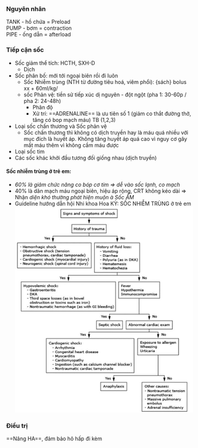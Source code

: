 ### Nguyên nhân  
TANK - hồ chứa = Preload  
PUMP - bơm = contraction  
PIPE - ống dẫn = afterload  
### Tiếp cận sốc  
- Sốc giảm thể tích: HCTH, SXH-D  
	- Dịch  
- Sốc phân bố: mới tới ngoại biên rồi đi luôn  
	- Sốc Nhiễm trùng (NTH từ đường tiêu hoá, viêm phổi): {sách} bolus xx + 60ml/kg/  
	- sốc Phản vệ: tiền sử tiếp xúc dị nguyên - đột ngột (pha 1: 30-60p / pha 2: 24-48h)  
		- Phân độ  
		- Xử trí: ==ADRENALINE== là ưu tiên số 1 (giảm co thắt đường thở, tăng có bop mạch máu) TB (1,2,3)  
- Loại sốc chấn thương và Sốc phản vệ  
	- Sốc chấn thương thì không có dịch truyền hay là máu quá nhiều với mục đích là huyết áp. Không tăng huyết áp quá cao vì nguy cơ gây mất máu thêm vì không cầm máu được  
- Loại sốc tim  
- Các sốc khác khởi đầu tương đối giống nhau (dịch truyền)  
#### Sốc nhiễm trùng ở trẻ em:  
- _60% là giảm chức năng co bóp cơ tim => dễ vào sốc lạnh, co mạch_  
- 40% là dãn mạch máu ngoại biên, hiệu áp rộng, CRT không kéo dài => Nhận _diện khó thường phát hiện muộn_ _à Sốc ẤM_  
- Guideline hướng dẫn hội Nhi khoa Hoa KỲ: SỐC NHIỄM TRÙNG ở trẻ em  
![444](../../../../../200%20Files/image/image/Bu%E1%BB%95i%2015%20-%20H%E1%BB%87%20th%E1%BA%ADn%20ni%E1%BB%87u%20-%20RL%20%C4%91a%20c%C6%A1%20quan%20(Nhi-Nhi%E1%BB%85m)-1687422818346.jpeg)  
  
### Điều trị  
==Nâng HA==, đảm bảo hô hấp đi kèm  
